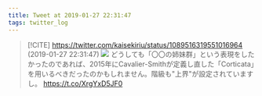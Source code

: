 ```yaml
---
title: Tweet at 2019-01-27 22:31:47
tags: twitter_log
---
```


> [!CITE] https://twitter.com/kaisekiriu/status/1089516319551016964 (2019-01-27 22:31:47)
> ![](https://twitter.com/kaisekiriu/status/1089516319551016964)
> どうしても「〇〇の姉妹群」という表現をしたかったのであれば、2015年にCavalier-Smithが定義し直した「Corticata」を用いるべきだったのかもしれません。階級も"上界"が設定されていますし。
> https://t.co/XrgYxD5JF0
